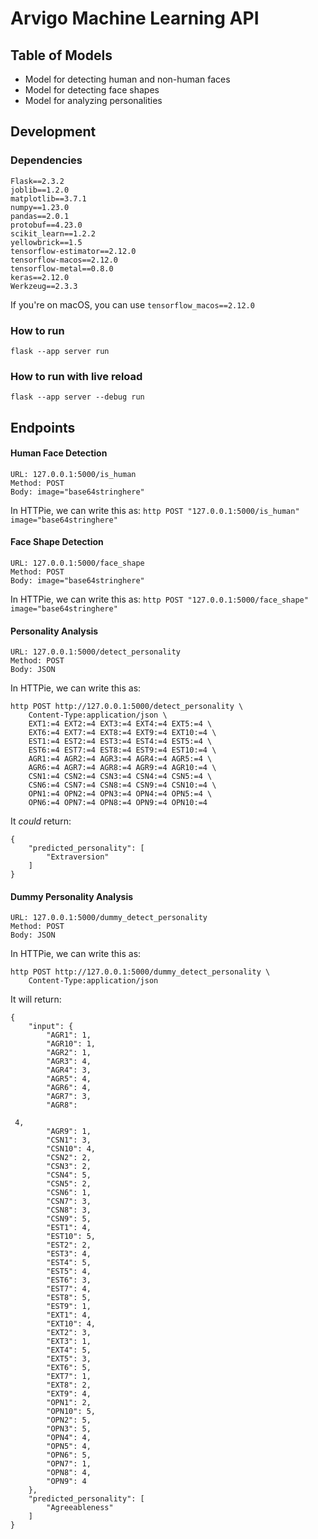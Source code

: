 # Arvigo Machine Learning API

## Table of Models

- Model for detecting human and non-human faces
- Model for detecting face shapes
- Model for analyzing personalities

## Development

### Dependencies

```
Flask==2.3.2
joblib==1.2.0
matplotlib==3.7.1
numpy==1.23.0
pandas==2.0.1
protobuf==4.23.0
scikit_learn==1.2.2
yellowbrick==1.5
tensorflow-estimator==2.12.0
tensorflow-macos==2.12.0
tensorflow-metal==0.8.0
keras==2.12.0
Werkzeug==2.3.3
```

If you're on macOS, you can use `tensorflow_macos==2.12.0`

### How to run

```
flask --app server run
```

### How to run with live reload

```
flask --app server --debug run
```

## Endpoints

#### Human Face Detection

```
URL: 127.0.0.1:5000/is_human
Method: POST
Body: image="base64stringhere"
```

In HTTPie, we can write this as: `http POST "127.0.0.1:5000/is_human" image="base64stringhere"`

#### Face Shape Detection

```
URL: 127.0.0.1:5000/face_shape
Method: POST
Body: image="base64stringhere"
```

In HTTPie, we can write this as: `http POST "127.0.0.1:5000/face_shape" image="base64stringhere"`

#### Personality Analysis

```
URL: 127.0.0.1:5000/detect_personality
Method: POST
Body: JSON
```

In HTTPie, we can write this as: 

```
http POST http://127.0.0.1:5000/detect_personality \
    Content-Type:application/json \
    EXT1:=4 EXT2:=4 EXT3:=4 EXT4:=4 EXT5:=4 \
    EXT6:=4 EXT7:=4 EXT8:=4 EXT9:=4 EXT10:=4 \
    EST1:=4 EST2:=4 EST3:=4 EST4:=4 EST5:=4 \
    EST6:=4 EST7:=4 EST8:=4 EST9:=4 EST10:=4 \
    AGR1:=4 AGR2:=4 AGR3:=4 AGR4:=4 AGR5:=4 \
    AGR6:=4 AGR7:=4 AGR8:=4 AGR9:=4 AGR10:=4 \
    CSN1:=4 CSN2:=4 CSN3:=4 CSN4:=4 CSN5:=4 \
    CSN6:=4 CSN7:=4 CSN8:=4 CSN9:=4 CSN10:=4 \
    OPN1:=4 OPN2:=4 OPN3:=4 OPN4:=4 OPN5:=4 \
    OPN6:=4 OPN7:=4 OPN8:=4 OPN9:=4 OPN10:=4
```

It _could_ return:

```
{
    "predicted_personality": [
        "Extraversion"
    ]
}
```

#### **Dummy** Personality Analysis

```
URL: 127.0.0.1:5000/dummy_detect_personality
Method: POST
Body: JSON
```

In HTTPie, we can write this as: 

```
http POST http://127.0.0.1:5000/dummy_detect_personality \
    Content-Type:application/json
```

It will return:

```
{
    "input": {
        "AGR1": 1,
        "AGR10": 1,
        "AGR2": 1,
        "AGR3": 4,
        "AGR4": 3,
        "AGR5": 4,
        "AGR6": 4,
        "AGR7": 3,
        "AGR8":

 4,
        "AGR9": 1,
        "CSN1": 3,
        "CSN10": 4,
        "CSN2": 2,
        "CSN3": 2,
        "CSN4": 5,
        "CSN5": 2,
        "CSN6": 1,
        "CSN7": 3,
        "CSN8": 3,
        "CSN9": 5,
        "EST1": 4,
        "EST10": 5,
        "EST2": 2,
        "EST3": 4,
        "EST4": 5,
        "EST5": 4,
        "EST6": 3,
        "EST7": 4,
        "EST8": 5,
        "EST9": 1,
        "EXT1": 4,
        "EXT10": 4,
        "EXT2": 3,
        "EXT3": 1,
        "EXT4": 5,
        "EXT5": 3,
        "EXT6": 5,
        "EXT7": 1,
        "EXT8": 2,
        "EXT9": 4,
        "OPN1": 2,
        "OPN10": 5,
        "OPN2": 5,
        "OPN3": 5,
        "OPN4": 4,
        "OPN5": 4,
        "OPN6": 5,
        "OPN7": 1,
        "OPN8": 4,
        "OPN9": 4
    },
    "predicted_personality": [
        "Agreeableness"
    ]
}
```